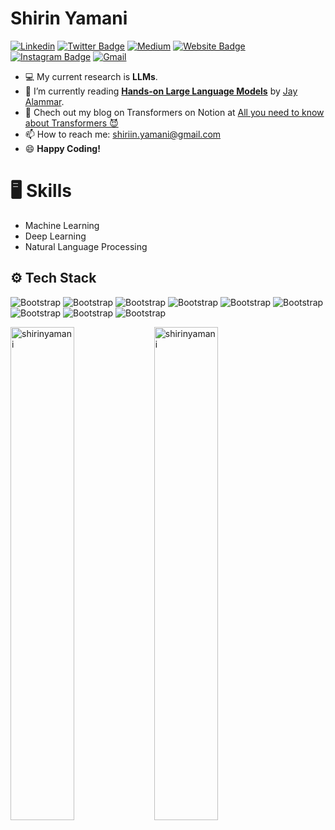 <h1> Shirin Yamani </h1>

[![Linkedin](https://img.shields.io/badge/-LinkedIn-blue?style=flat&logo=Linkedin&logoColor=white)](https://www.linkedin.com/in/shirinyamani/)
[![Twitter Badge](https://img.shields.io/badge/-Twitter-1da1f2?labelColor=1da1f2&logo=twitter&logoColor=white&link=https://twitter.com/mrr_zo)](https://twitter.com/shirinyamani)
[![Medium](https://github.com/Rishit-dagli/Rishit-dagli/blob/master/badges/medium.svg)](https://medium.com/@shirinyamani)
[![Website Badge](https://img.shields.io/badge/-Website-c14438?style=flat&logo=Google-Chrome&logoColor=white&link=https://www.hejazizo.com)](https://shirinyamani.github.io/)
[![Instagram Badge](https://img.shields.io/badge/-Instagram-purple?logo=instagram&logoColor=white&link=https://instagram.com/ali.hejazzii/)](https://www.instagram.com/shirin____mn)
[![Gmail](https://img.shields.io/badge/-Gmail-c14438?style=flat&logo=Gmail&logoColor=white)](mailto:yamanishirin85@gmail.com)


- 💻 My current research is **LLMs**.
- 🌱 I’m currently reading [**Hands-on Large Language Models**](https://learning.oreilly.com/library/view/hands-on-large-language/9781098150952/ch05.html) by [Jay Alammar](https://jalammar.github.io/about/). 
- 📖 Chech out my blog on Transformers on Notion at [All you need to know about Transformers 😈](https://www.notion.so/Transformer-from-scratch-9a25fd2a3f8f43319aa7c87a7f2e2c14)
- 📫 How to reach me: shiriin.yamani@gmail.com
- 😄 **Happy Coding!**

<h1>  🖥 Skills </h1>

- Machine Learning
- Deep Learning
- Natural Language Processing

## ⚙️ Tech Stack

![Bootstrap](https://img.shields.io/badge/-Python-05122A?style=flat-square&logo=Python&color=353535) ![Bootstrap](https://img.shields.io/badge/-Docker-05122A?style=flat-square&logo=Docker&color=353535) ![Bootstrap](https://img.shields.io/badge/-PyTorch-05122A?style=flat-square&logo=PyTorch&color=353535) ![Bootstrap](https://img.shields.io/badge/-Scikit%20Learn-05122A?style=flat-square&logo=Scikit-Learn&color=353535) ![Bootstrap](https://img.shields.io/badge/-MySQL-05122A?style=flat-square&logo=MySQL&color=353535) ![Bootstrap](https://img.shields.io/badge/-Pandas-05122A?style=flat-square&logo=Pandas&color=353535) ![Bootstrap](https://img.shields.io/badge/-Numpy-05122A?style=flat-square&logo=Numpy&color=353535) ![Bootstrap](https://img.shields.io/badge/-Matplotlib-05122A?style=flat-square&logo=Matplotlib&color=353535) ![Bootstrap](https://img.shields.io/badge/-Visual%20Studio%20Code-05122A?style=flat-square&logo=Visual-Studio-Code&color=353535)
  

<div>
  <img width="45%" align="left" src="https://github-readme-stats.vercel.app/api/top-langs?username=shirinyamani&show_icons=true&locale=en&layout=compact" alt="shirinyamani" />
  <img width="45%"  src="https://github-readme-streak-stats.herokuapp.com/?user=shirinyamani&" alt="shirinyamani" />
</div>

